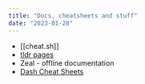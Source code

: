 ```yaml
---
title: "Docs, cheatsheets and stuff"
date: "2023-01-28"
---
```


- [[cheat.sh]]
- [tldr pages](https://tldr.sh/)
- Zeal - offline documentation
- [Dash Cheat Sheets](https://kapeli.com/cheatsheets)